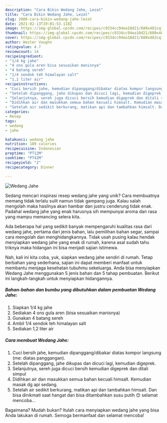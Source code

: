 ```yaml
---
description: "Cara Bikin Wedang Jahe, Lezat"
title: "Cara Bikin Wedang Jahe, Lezat"
slug: 2800-cara-bikin-wedang-jahe-lezat
date: 2021-02-13T19:01:53.118Z
image: https://img-global.cpcdn.com/recipes/c9334cc94ea10d21/680x482cq70/wedang-jahe-foto-resep-utama.jpg
thumbnail: https://img-global.cpcdn.com/recipes/c9334cc94ea10d21/680x482cq70/wedang-jahe-foto-resep-utama.jpg
cover: https://img-global.cpcdn.com/recipes/c9334cc94ea10d21/680x482cq70/wedang-jahe-foto-resep-utama.jpg
author: Hester Vaughn
ratingvalue: 4.7
reviewcount: 14
recipeingredient:
- "1/4 kg jahe"
- "4 ons gula aren bisa sesuaikan manisnya"
- "4 batang sereh"
- "1/4 sendok teh himalayan salt"
- "1,2 liter air"
recipeinstructions:
- "Cuci bersih jahe, kemudian dipanggang/dibakar diatas kompor langsung (me: diatas panggangan)."
- "Setelah dipanggang, jahe dikupas dan dicuci lagi, kemudian digeprek."
- "Selanjutnya, sereh juga dicuci bersih kemudian digeprek dan ditali simpul"
- "Didihkan air dan masukkan semua bahan kecuali himsalt. Kemudian masak dg api sedang."
- "Setelah air sedikit berkurang, matikan api dan tambahkan himsalt. Dan bisa dinikmati saat hangat dan bisa ditambahkan susu putih 😊 selamat mencoba..."
categories:
- Resep
tags:
- wedang
- jahe

katakunci: wedang jahe 
nutrition: 189 calories
recipecuisine: Indonesian
preptime: "PT12M"
cooktime: "PT42M"
recipeyield: "2"
recipecategory: Dinner

---
```



![Wedang Jahe](https://img-global.cpcdn.com/recipes/c9334cc94ea10d21/680x482cq70/wedang-jahe-foto-resep-utama.jpg)

Sedang mencari inspirasi resep wedang jahe yang unik? Cara membuatnya memang tidak terlalu sulit namun tidak gampang juga. Kalau salah mengolah maka hasilnya akan hambar dan justru cenderung tidak enak. Padahal wedang jahe yang enak harusnya sih mempunyai aroma dan rasa yang mampu memancing selera kita.

Ada beberapa hal yang sedikit banyak mempengaruhi kualitas rasa dari wedang jahe, pertama dari jenis bahan, lalu pemilihan bahan segar, sampai cara mengolah dan menghidangkannya. Tidak usah pusing kalau hendak menyiapkan wedang jahe yang enak di rumah, karena asal sudah tahu triknya maka hidangan ini bisa menjadi sajian istimewa.




Nah, kali ini kita coba, yuk, siapkan wedang jahe sendiri di rumah. Tetap berbahan yang sederhana, sajian ini dapat memberi manfaat untuk membantu menjaga kesehatan tubuhmu sekeluarga. Anda bisa menyiapkan Wedang Jahe menggunakan 5 jenis bahan dan 5 tahap pembuatan. Berikut ini langkah-langkah untuk menyiapkan hidangannya.

<!--inarticleads1-->

##### Bahan-bahan dan bumbu yang dibutuhkan dalam pembuatan Wedang Jahe:

1. Siapkan 1/4 kg jahe
1. Sediakan 4 ons gula aren (bisa sesuaikan manisnya)
1. Gunakan 4 batang sereh
1. Ambil 1/4 sendok teh himalayan salt
1. Sediakan 1,2 liter air




<!--inarticleads2-->

##### Cara membuat Wedang Jahe:

1. Cuci bersih jahe, kemudian dipanggang/dibakar diatas kompor langsung (me: diatas panggangan).
1. Setelah dipanggang, jahe dikupas dan dicuci lagi, kemudian digeprek.
1. Selanjutnya, sereh juga dicuci bersih kemudian digeprek dan ditali simpul
1. Didihkan air dan masukkan semua bahan kecuali himsalt. Kemudian masak dg api sedang.
1. Setelah air sedikit berkurang, matikan api dan tambahkan himsalt. Dan bisa dinikmati saat hangat dan bisa ditambahkan susu putih 😊 selamat mencoba...




Bagaimana? Mudah bukan? Itulah cara menyiapkan wedang jahe yang bisa Anda lakukan di rumah. Semoga bermanfaat dan selamat mencoba!
